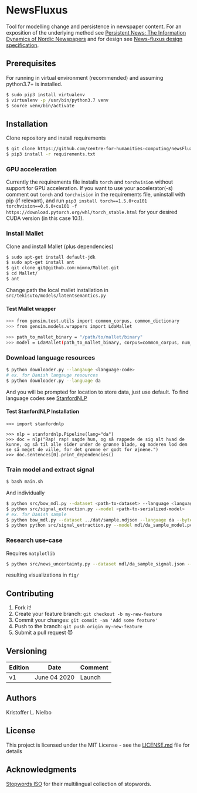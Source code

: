 # NewsFluxus #

Tool for modelling change and persistence in newspaper content. For an exposition of the underlying method see [Persistent News: The Information Dynamics of Nordic Newspapers](https://centre-for-humanities-computing.github.io/Nordic-Digital-Humanities-Laboratory/portfolio/news_c19_method/) and for design see [News-fluxus design specification](https://github.com/centre-for-humanities-computing/newsFluxus).

## Prerequisites

For running in virtual environment (recommended) and assuming python3.7+ is installed.

```bash
$ sudo pip3 install virtualenv
$ virtualenv -p /usr/bin/python3.7 venv
$ source venv/bin/activate
```

## Installation

Clone repository and install requirements

```bash
$ git clone https://github.com/centre-for-humanities-computing/newsFluxus.git
$ pip3 install -r requirements.txt
```

### GPU acceleration

Currently the requirements file installs `torch` and `torchvision` without support for GPU acceleration. If you want to use your accelerator(-s) comment out `torch` and `torchvision` in the requirements file, uninstall with pip (if relevant), and run `pip3 install torch==1.5.0+cu101 torchvision==0.6.0+cu101 -f https://download.pytorch.org/whl/torch_stable.html` for your desired CUDA version (in this case 10.1).

### Install Mallet
Clone and install Mallet (plus dependencies)
```sh
$ sudo apt-get install default-jdk
$ sudo apt-get install ant
$ git clone git@github.com:mimno/Mallet.git
$ cd Mallet/
$ ant
```
Change path the local mallet installation in `src/tekisuto/models/latentsemantics.py`

#### Test Mallet wrapper
```bash
>>> from gensim.test.utils import common_corpus, common_dictionary
>>> from gensim.models.wrappers import LdaMallet

>>> path_to_mallet_binary = "/path/to/mallet/binary"
>>> model = LdaMallet(path_to_mallet_binary, corpus=common_corpus, num_topics=20, id2word=common_dictionary)
```

### Download language resources
```bash
$ python downloader.py --langauge <language-code>
# ex. for Danish langauge resources
$ python downloader.py --language da
```
And you will be prompted for location to store data, just use default. To find language codes see [StanfordNLP](https://stanfordnlp.github.io/stanfordnlp/models.html#human-languages-supported-by-stanfordnlp)

#### Test StanfordNLP Installation
```
>>> import stanfordnlp

>>> nlp = stanfordnlp.Pipeline(lang="da")
>>> doc = nlp("Rap! rap! sagde hun, og så rappede de sig alt hvad de kunne, og så til alle sider under de grønne blade, og moderen lod dem se så meget de ville, for det grønne er godt for øjnene.")
>>> doc.sentences[0].print_dependencies()
```

### Train model and extract signal
```bash
$ bash main.sh
```

And individually

```bash
$ python src/bow_mdl.py --dataset <path-to-dataset> --language <language-code> --bytestore <frequency-of-backup> --sourcename <name-of-dataset> --estimate "<start stop step>" --verbose <frequency-of-log>
$ python src/signal_extraction.py --model <path-to-serialized-model>
# ex. for Danish sample
$ python bow_mdl.py --dataset ../dat/sample.ndjson --language da --bytestore 100 --estimate "20 50 10" --sourcename sample --verbose 100
$ python python src/signal_extraction.py --model mdl/da_sample_model.pcl
```

### Research use-case
Requires `matplotlib`
```bash
$ python src/news_uncertainty.py --dataset mdl/da_sample_signal.json --window 63 --figure "fig"
```
resulting visualizations in `fig/`

## Contributing

1. Fork it!
2. Create your feature branch: `git checkout -b my-new-feature`
3. Commit your changes: `git commit -am 'Add some feature'`
4. Push to the branch: `git push origin my-new-feature`
5. Submit a pull request :smiling_imp:

## Versioning

| Edition | Date | Comment |
| --- | --- | --- |
| v1 | June 04 2020 | Launch |

## Authors
Kristoffer L. Nielbo

## License

This project is licensed under the MIT License - see the [LICENSE.md](LICENSE.md) file for details

## Acknowledgments
[Stopwords ISO](https://github.com/stopwords-iso) for their multilingual collection of stopwords.
